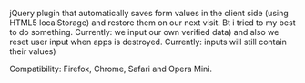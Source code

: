 jQuery plugin that automatically saves form values in the client side (using HTML5 localStorage) and restore them on our next visit. Bt i tried to my best to do something.
Currently: we input our own verified data)
 and also we reset user input when apps is destroyed.
Currently: inputs will still contain their values)



Compatibility:
Firefox, Chrome, Safari and Opera Mini.